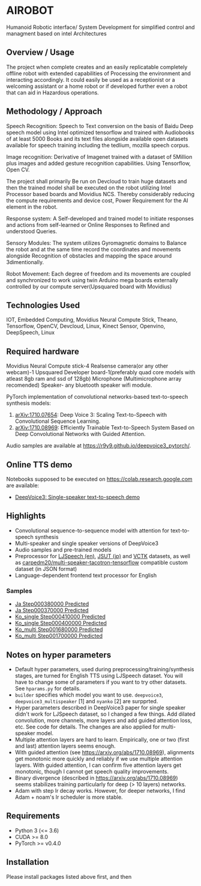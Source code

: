 # AIROBOT
Humanoid Robotic interface/ System Development for simplified control and managment based on intel Architectures

<h2>Overview / Usage</h2>
The project when complete creates and an easily replicatable completely offline robot with extended capabilities of Processing the environment and interacting accordingly. It could easily be used as a receptionist or a welcoming assistant or a home robot or if developed further even a robot that can aid in Hazardous operations.

<h2>Methodology / Approach</h2>
Speech Recognition: Speech to Text conversion on the basis of Baidu Deep speech model using Intel optimized tensorflow and trained with Audiobooks of at least 5000 Books and its text files alongside available open datasets available for speech training including the tedlium, mozilla speech corpus.

Image recognition: Derivative of Imagenet trained with a dataset of 5Million plus images and added gesture recognition capabilities. Using Tensorflow, Open CV.

The project shall primarily Be run on Devcloud to train huge datasets and then the trained model shall be executed on the robot utilizing Intel Processor based boards and Movidius NCS. Thereby considerably reducing the compute requirements and device cost, Power Requirement for the AI element in the robot.

Response system: A Self-developed and trained model to initiate responses and actions from self-learned or Online Responses to Refined and understood Queries.

Sensory Modules: The system utilizes Gyromagnetic domains to Balance the robot and at the same time record the coordinates and movements alongside Recognition of obstacles and mapping the space around 3dimentionally.

Robot Movement: Each degree of freedom and its movements are coupled and synchronized to work using twin Arduino mega boards externally controlled by our compute server(Upsquared board with Movidius)

<h2>Technologies Used</h2>
IOT, Embedded Computing, Movidius Neural Compute Stick, Theano, Tensorflow, OpenCV, Devcloud, Linux, Kinect Sensor, Openvino, DeepSpeech, Linux

<h2>Required hardware</h2>
Movidius Neural Compute stick-4
Realsense camera(or any other webcam)-1
Upsquared Developer board-1(preferably quad core models with atleast 8gb ram and ssd of 128gb)
Microphone (Multimicrophone array recomended)
Speaker- any bluetooth speaker
wifi module.

PyTorch implementation of convolutional networks-based text-to-speech synthesis models:

1. [arXiv:1710.07654](https://arxiv.org/abs/1710.07654): Deep Voice 3: Scaling Text-to-Speech with Convolutional Sequence Learning.
2. [arXiv:1710.08969](https://arxiv.org/abs/1710.08969): Efficiently Trainable Text-to-Speech System Based on Deep Convolutional Networks with Guided Attention.

Audio samples are available at https://r9y9.github.io/deepvoice3_pytorch/.

## Online TTS demo

Notebooks supposed to be executed on https://colab.research.google.com are available:

- [DeepVoice3: Single-speaker text-to-speech demo](https://colab.research.google.com/drive/1Yea4GJIx59bXMukNcElqvrWf61LANNsU)

## Highlights

- Convolutional sequence-to-sequence model with attention for text-to-speech synthesis
- Multi-speaker and single speaker versions of DeepVoice3
- Audio samples and pre-trained models
- Preprocessor for [LJSpeech (en)](https://keithito.com/LJ-Speech-Dataset/), [JSUT (jp)](https://sites.google.com/site/shinnosuketakamichi/publication/jsut) and [VCTK](http://homepages.inf.ed.ac.uk/jyamagis/page3/page58/page58.html) datasets, as well as [carpedm20/multi-speaker-tacotron-tensorflow](https://github.com/carpedm20/multi-Speaker-tacotron-tensorflow) compatible custom dataset (in JSON format)
- Language-dependent frontend text processor for English 

### Samples

- [Ja Step000380000 Predicted](https://soundcloud.com/user-623907374/ja-step000380000-predicted)
- [Ja Step000370000 Predicted](https://soundcloud.com/user-623907374/ja-step000370000-predicted)
- [Ko_single Step000410000 Predicted](https://soundcloud.com/user-623907374/ko-step000410000-predicted)
- [Ko_single Step000400000 Predicted](https://soundcloud.com/user-623907374/ko-step000400000-predicted)
- [Ko_multi Step001680000 Predicted](https://soundcloud.com/user-623907374/step001680000-predicted)
- [Ko_multi Step001700000 Predicted](https://soundcloud.com/user-623907374/step001700000-predicted)

## Notes on hyper parameters

- Default hyper parameters, used during preprocessing/training/synthesis stages, are turned for English TTS using LJSpeech dataset. You will have to change some of parameters if you want to try other datasets. See `hparams.py` for details.
- `builder` specifies which model you want to use. `deepvoice3`, `deepvoice3_multispeaker` [1] and `nyanko` [2] are surpprted.
- Hyper parameters described in DeepVoice3 paper for single speaker didn't work for LJSpeech dataset, so I changed a few things. Add dilated convolution, more channels, more layers and add guided attention loss, etc. See code for details. The changes are also applied for multi-speaker model.
- Multiple attention layers are hard to learn. Empirically, one or two (first and last) attention layers seems enough.
- With guided attention (see https://arxiv.org/abs/1710.08969), alignments get monotonic more quickly and reliably if we use multiple attention layers. With guided attention, I can confirm five attention layers get monotonic, though I cannot get speech quality improvements.
- Binary divergence (described in https://arxiv.org/abs/1710.08969) seems stabilizes training particularly for deep (> 10 layers) networks.
- Adam with step lr decay works. However, for deeper networks, I find Adam + noam's lr scheduler is more stable.

## Requirements

- Python 3 (<= 3.6)
- CUDA >= 8.0
- PyTorch >= v0.4.0

## Installation

Please install packages listed above first, and then 


